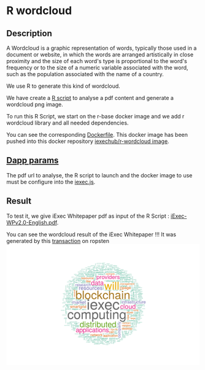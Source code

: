 # R wordcloud
## Description
A Wordcloud is a graphic representation of words, typically those used in a document or website, in which the words are arranged artistically in close proximity and the size of each word's type is proportional to the word's frequency or to the size of a numeric variable associated with the word, such as the population associated with the name of a country.

We use R to generate this kind of wordcloud.

We have create a [R script](./apps/iExecWordcloud.R) to analyse a pdf content and generate a wordcloud png image. 

To run this R Script, we start on the r-base docker image and we add r wordcloud library and all needed dependencies.

You can see the corresponding [Dockerfile](./apps/Dockerfile). This docker image has been pushed into this docker repository [iexechub/r-wordcloud image](https://hub.docker.com/r/iexechub/r-wordcloud/).

## [Dapp params](./iexec.js)

The pdf url to analyse, the R script to launch and the docker image to use must be configure into the [iexec.js](./iexec.js).

##  Result
To test it, we give iExec Whitepaper pdf as input of the R Script : [iExec-WPv2.0-English.pdf](http://iex.ec/app/uploads/2017/04/iExec-WPv2.0-English.pdf).

You can see the wordcloud result of the iExec Whitepaper !!! It was generated by this [transaction](https://explorer.iex.ec/ropsten/tx/0xd18c6b9b1bea6438fa20b28ec4c80eb9044d82c9a4025c1cecc4410c3b37c2b2) on ropsten  ![iExecWordcloud.png](./apps/iExecWordcloud.png)



